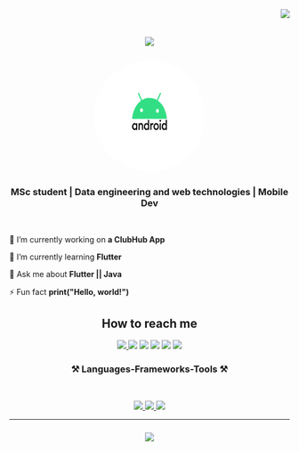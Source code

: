 <img align="right" src="https://visitor-badge.laobi.icu/badge?page_id=salesp07.salesp07" />

<h1 align="center">
    <img src="https://readme-typing-svg.herokuapp.com/?font=Righteous&size=35&center=true&vCenter=true&width=500&height=70&duration=4000&lines=Hi+There!+👋;+I'm+Aimen+Haddad!;" />
</h1>
<p align="center">
    
  <img src="https://github.com/aimenhaddad/aimenhaddad/blob/main/pictuer/android.gif" width="200" height="200" alt="Your Name" style="border-radius: 50%;">
</p>

<h3 align="center">MSc student | Data engineering and web technologies | Mobile Dev </h3>

<br/>

<div align="left">
 
 🔭 I’m currently working on **a ClubHub App**
 
 🌱 I’m currently learning **Flutter**

 💬 Ask me about **Flutter || Java**

 ⚡ Fun fact **print("Hello, world!")**
 
 </div>
 <h2 align="center">How to reach me</h2>

<div align="center"> 
 <div> 
  <a href="https://www.behance.net/aimenhaddad" target="_blank"><img src="https://img.shields.io/badge/Behance-053eff?style=for-the-badge&logo=behance&logoColor=white" target="_blank"</a>
  <a href="https://instagram.com/aimenhaddad_" target="_blank"><img src="https://img.shields.io/badge/-Instagram-962FBF?style=for-the-badge&logo=instagram&logoColor=white" target="_blank"></a>
   <a href="https://twitter.com/haddad_aimen" target="_blank">
    <img src="https://img.shields.io/badge/Twitter-%23333?style=for-the-badge&logo=x&logoColor=white" target="_blank"></a>
 	<a href="https://fb.com/aimenhaddad19" target="_blank">
    <img src="https://img.shields.io/badge/Facebook-4267B2?style=for-the-badge&logo=facebook&logoColor=white" target="_blank"></a>
  <a href = "mailto:aymen.had2001@gmail.com">
    <img src="https://img.shields.io/badge/-Gmail-BB001B?style=for-the-badge&logo=gmail&logoColor=white" target="_blank"></a>
  <a href="https://linkedin.com/in/aimenhaddad" target="_blank">
    <img src="https://img.shields.io/badge/-LinkedIn-%230077B5?style=for-the-badge&logo=linkedin&logoColor=white" target="_blank"></a> 
  
</div>
</div>

 
 
<h3 align="center">⚒️ Languages-Frameworks-Tools ⚒️</h3>
<br/>
<p align="center">
  <a href="https://skillicons.dev">
    <img src="https://skillicons.dev/icons?i=androidstudio,java,flutter,dart,css,html,bootstrap,js,php,mysql,py,r,qt,c,cpp" />
    <img src="https://skillicons.dev/icons?i=git,docker,postman,github" />
    <img src="https://skillicons.dev/icons?i=xd,figma,ps,ai" />
  </a>
</p>

<hr/>

<h3 align="center">
    <img src="https://readme-typing-svg.herokuapp.com/?font=Righteous&size=25&center=true&vCenter=true&width=500&height=70&duration=4000&lines=Thanks+for+visiting!+✌️;+Shoot+me+a+message+on+Linkedin!;I'm+always+down+to+collab+:)">
</h3>

<br/>
